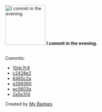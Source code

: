 <img src="https://my-badges.github.io/my-badges/evening-commits.png" alt="I commit in the evening." title="I commit in the evening." width="128">
<strong>I commit in the evening.</strong>
<br><br>

Commits:

- <a href="https://github.com/RAHULKRISHNAKR/auto-commit-repo/commit/10dc7c991cc82bf73628080d9fd4c0f42079e79d">10dc7c9</a>
- <a href="https://github.com/RAHULKRISHNAKR/auto-commit-repo/commit/c2428e2d04d436bc55bdbd302d525f0b303babbf">c2428e2</a>
- <a href="https://github.com/RAHULKRISHNAKR/auto-commit-repo/commit/8465c2acdcc433a397bd742d0789288f3d52e8c2">8465c2a</a>
- <a href="https://github.com/RAHULKRISHNAKR/auto-commit-repo/commit/e299360e623f2d477ab29bcff95f18c095b169e8">e299360</a>
- <a href="https://github.com/RAHULKRISHNAKR/auto-commit-repo/commit/ec0603aef06d92d0419cd0a8daa6437098ce25bf">ec0603a</a>
- <a href="https://github.com/RAHULKRISHNAKR/auto-commit-repo/commit/2a5e3142b5c06679f68133e59025ae653ce841f2">2a5e314</a>


Created by <a href="https://github.com/my-badges/my-badges">My Badges</a>